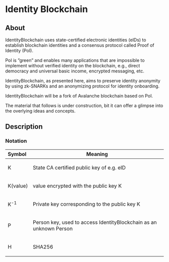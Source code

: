 # Identity Blockchain

## About

IdentityBlockchain uses state-certified electronic identities (eIDs) to establish blockchain identities and a consensus protocol called Proof of Identity (PoI). 

PoI is ”green” and enables many applications that are impossible to implement without verified identity on the blockchain, e.g., direct democracy and universal basic income, encrypted messaging, etc.

IdentityBlockchain, as presented here, aims to preserve identity anonymity by using zk-SNARKs and an anonymizing protocol for identity onboarding.

IdentityBlockchain will be a fork of Avalanche blockchain based on PoI.

The material that follows is under construction, bit it can offer a glimpse into the overlying ideas and concepts.

## Description

### Notation

| Symbol      | Meaning     |
| :---        |    :----:   |
| K      | <p align="left">State CA certified public key of e.g. eID</p>       |
| K(value)   | <p align="left">value encrypted with the public key K</p>        |
| K<sup>-1</sup> | <p align="left">Private key corresponding to the public key K</p>    |
| P | <p align="left">Person key, used to access IdentityBlockchain as an unknown Person</p>    |
| H | <p align="left">SHA256</p>    |

